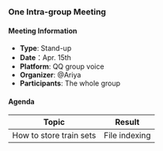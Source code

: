 ### One Intra-group Meeting

#### Meeting Information
- **Type**: Stand-up
- **Date**：Apr. 15th
- **Platform**: QQ group voice
- **Organizer**: @Ariya
- **Participants**: The whole group

#### Agenda
|Topic|Result|
|-|-|
|How to store train sets|File indexing|
